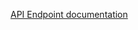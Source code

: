[API Endpoint documentation](https://github.com/viastudio/api.pura.com/tree/master/wp-content/plugins/rest-functions/README.md)